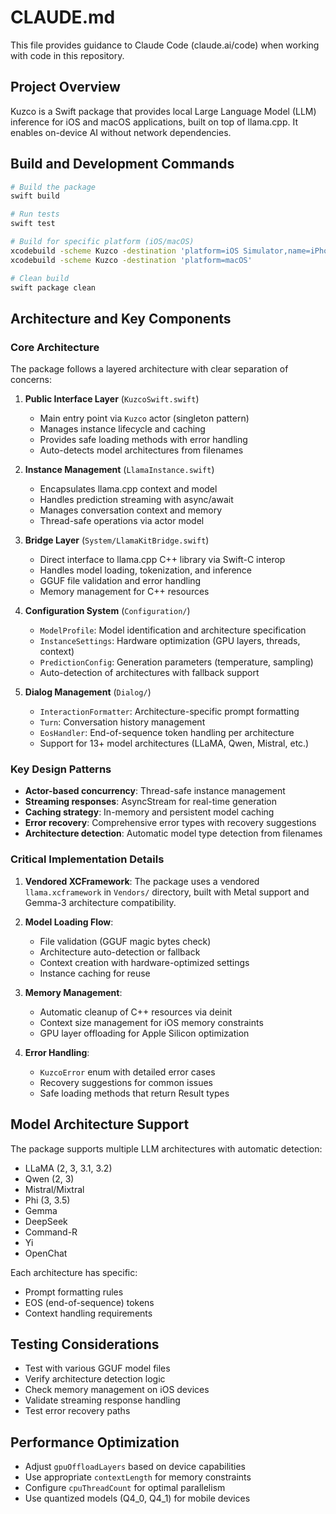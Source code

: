 # CLAUDE.md

This file provides guidance to Claude Code (claude.ai/code) when working with code in this repository.

## Project Overview

Kuzco is a Swift package that provides local Large Language Model (LLM) inference for iOS and macOS applications, built on top of llama.cpp. It enables on-device AI without network dependencies.

## Build and Development Commands

```bash
# Build the package
swift build

# Run tests
swift test

# Build for specific platform (iOS/macOS)
xcodebuild -scheme Kuzco -destination 'platform=iOS Simulator,name=iPhone 15'
xcodebuild -scheme Kuzco -destination 'platform=macOS'

# Clean build
swift package clean
```

## Architecture and Key Components

### Core Architecture

The package follows a layered architecture with clear separation of concerns:

1. **Public Interface Layer** (`KuzcoSwift.swift`)
   - Main entry point via `Kuzco` actor (singleton pattern)
   - Manages instance lifecycle and caching
   - Provides safe loading methods with error handling
   - Auto-detects model architectures from filenames

2. **Instance Management** (`LlamaInstance.swift`)
   - Encapsulates llama.cpp context and model
   - Handles prediction streaming with async/await
   - Manages conversation context and memory
   - Thread-safe operations via actor model

3. **Bridge Layer** (`System/LlamaKitBridge.swift`)
   - Direct interface to llama.cpp C++ library via Swift-C interop
   - Handles model loading, tokenization, and inference
   - GGUF file validation and error handling
   - Memory management for C++ resources

4. **Configuration System** (`Configuration/`)
   - `ModelProfile`: Model identification and architecture specification
   - `InstanceSettings`: Hardware optimization (GPU layers, threads, context)
   - `PredictionConfig`: Generation parameters (temperature, sampling)
   - Auto-detection of architectures with fallback support

5. **Dialog Management** (`Dialog/`)
   - `InteractionFormatter`: Architecture-specific prompt formatting
   - `Turn`: Conversation history management
   - `EosHandler`: End-of-sequence token handling per architecture
   - Support for 13+ model architectures (LLaMA, Qwen, Mistral, etc.)

### Key Design Patterns

- **Actor-based concurrency**: Thread-safe instance management
- **Streaming responses**: AsyncStream for real-time generation
- **Caching strategy**: In-memory and persistent model caching
- **Error recovery**: Comprehensive error types with recovery suggestions
- **Architecture detection**: Automatic model type detection from filenames

### Critical Implementation Details

1. **Vendored XCFramework**: The package uses a vendored `llama.xcframework` in `Vendors/` directory, built with Metal support and Gemma-3 architecture compatibility.

2. **Model Loading Flow**:
   - File validation (GGUF magic bytes check)
   - Architecture auto-detection or fallback
   - Context creation with hardware-optimized settings
   - Instance caching for reuse

3. **Memory Management**:
   - Automatic cleanup of C++ resources via deinit
   - Context size management for iOS memory constraints
   - GPU layer offloading for Apple Silicon optimization

4. **Error Handling**:
   - `KuzcoError` enum with detailed error cases
   - Recovery suggestions for common issues
   - Safe loading methods that return Result types

## Model Architecture Support

The package supports multiple LLM architectures with automatic detection:
- LLaMA (2, 3, 3.1, 3.2)
- Qwen (2, 3)
- Mistral/Mixtral
- Phi (3, 3.5)
- Gemma
- DeepSeek
- Command-R
- Yi
- OpenChat

Each architecture has specific:
- Prompt formatting rules
- EOS (end-of-sequence) tokens
- Context handling requirements

## Testing Considerations

- Test with various GGUF model files
- Verify architecture detection logic
- Check memory management on iOS devices
- Validate streaming response handling
- Test error recovery paths

## Performance Optimization

- Adjust `gpuOffloadLayers` based on device capabilities
- Use appropriate `contextLength` for memory constraints
- Configure `cpuThreadCount` for optimal parallelism
- Use quantized models (Q4_0, Q4_1) for mobile devices